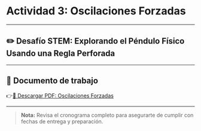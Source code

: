 # Actividad 3: Oscilaciones Forzadas

---

## ✏️ Desafío STEM: Explorando el Péndulo Físico Usando una Regla Perforada

---

## 📄 Documento de trabajo

👉[📎 Descargar PDF: Oscilaciones Forzadas](../FCOP/OscilacionesForzadas.pdf)

---

> **Nota:** Revisa el cronograma completo para asegurarte de cumplir con fechas de entrega y preparación.
